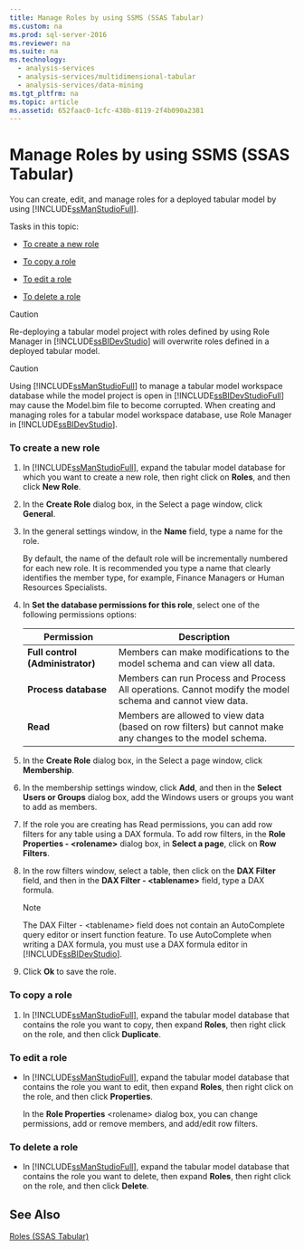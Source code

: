 ```yaml
---
title: Manage Roles by using SSMS (SSAS Tabular)
ms.custom: na
ms.prod: sql-server-2016
ms.reviewer: na
ms.suite: na
ms.technology: 
  - analysis-services
  - analysis-services/multidimensional-tabular
  - analysis-services/data-mining
ms.tgt_pltfrm: na
ms.topic: article
ms.assetid: 652faac0-1cfc-438b-8119-2f4b090a2381
---
```

# Manage Roles by using SSMS (SSAS Tabular)
  You can create, edit, and manage roles for a deployed tabular model by using [!INCLUDE[ssManStudioFull](../../Topics/TopicNameContainA/includes/ssManStudioFull_md.md)].  
  
 Tasks in this topic:  
  
-   [To create a new role](#bkmk_new_role)  
  
-   [To copy a role](#bkmk_copy_role)  
  
-   [To edit a role](#bkmk_edit_role)  
  
-   [To delete a role](#bkmk_deletet_role)  
  
> [!CAUTION]  
>  Re-deploying a tabular model project with roles defined by using Role Manager in [!INCLUDE[ssBIDevStudio](../../Topics/TopicNameContainA/includes/ssBIDevStudio_md.md)] will overwrite roles defined in a deployed tabular model.  
  
> [!CAUTION]  
>  Using [!INCLUDE[ssManStudioFull](../../Topics/TopicNameContainA/includes/ssManStudioFull_md.md)] to manage a tabular model workspace database while the model project is open in [!INCLUDE[ssBIDevStudioFull](../../Topics/TopicNameContainA/includes/ssBIDevStudioFull_md.md)] may cause the Model.bim file to become corrupted. When creating and managing roles for a tabular model workspace database, use Role Manager in [!INCLUDE[ssBIDevStudio](../../Topics/TopicNameContainA/includes/ssBIDevStudio_md.md)].  
  
###  <a name="bkmk_new_role"></a> To create a new role  
  
1.  In [!INCLUDE[ssManStudioFull](../../Topics/TopicNameContainA/includes/ssManStudioFull_md.md)], expand the tabular model database for which you want to create a new role, then right click on **Roles**, and then click **New Role**.  
  
2.  In the **Create Role** dialog box, in the Select a page window, click **General**.  
  
3.  In the general settings window, in the **Name** field, type a name for the role.  
  
     By default, the name of the default role will be incrementally numbered for each new role. It is recommended you type a name that clearly identifies the member type, for example, Finance Managers or Human Resources Specialists.  
  
4.  In **Set the database permissions for this role**, select one of the following permissions options:  
  
    |Permission|Description|  
    |----------------|-----------------|  
    |**Full control (Administrator)**|Members can make modifications to the model schema and can view all data.|  
    |**Process database**|Members can run Process and Process All operations. Cannot modify the model schema and cannot view data.|  
    |**Read**|Members are allowed to view data (based on row filters) but cannot make any changes to the model schema.|  
  
5.  In the **Create Role** dialog box, in the Select a page window, click **Membership**.  
  
6.  In the membership settings window, click **Add**, and then in the **Select Users or Groups** dialog box, add the Windows users or groups you want to add as members.  
  
7.  If the role you are creating has Read permissions, you can add row filters for any table using a DAX formula. To add row filters, in the **Role Properties - <rolename\>** dialog box, in **Select a page**, click on **Row Filters**.  
  
8.  In the row filters window, select a table, then click on the **DAX Filter** field, and then in the **DAX Filter - <tablename\>** field, type a DAX formula.  
  
    > [!NOTE]  
    >  The DAX Filter - <tablename\> field does not contain an AutoComplete query editor or insert function feature. To use AutoComplete when writing a DAX formula, you must use a DAX formula editor in [!INCLUDE[ssBIDevStudio](../../Topics/TopicNameContainA/includes/ssBIDevStudio_md.md)].  
  
9. Click **Ok** to save the role.  
  
###  <a name="bkmk_copy_role"></a> To copy a role  
  
1.  In [!INCLUDE[ssManStudioFull](../../Topics/TopicNameContainA/includes/ssManStudioFull_md.md)], expand the tabular model database that contains the role you want to copy, then expand **Roles**, then right click on the role, and then click **Duplicate**.  
  
###  <a name="bkmk_edit_role"></a> To edit a role  
  
-   In [!INCLUDE[ssManStudioFull](../../Topics/TopicNameContainA/includes/ssManStudioFull_md.md)], expand the tabular model database that contains the role you want to edit, then expand **Roles**, then right click on the role, and then click **Properties**.  
  
     In the **Role Properties** <rolename\> dialog box, you can change permissions, add or remove members, and add/edit row filters.  
  
###  <a name="bkmk_deletet_role"></a> To delete a role  
  
-   In [!INCLUDE[ssManStudioFull](../../Topics/TopicNameContainA/includes/ssManStudioFull_md.md)], expand the tabular model database that contains the role you want to delete, then expand **Roles**, then right click on the role, and then click **Delete**.  
  
## See Also  
 [Roles &#40;SSAS Tabular&#41;](../../Topics/TopicNameNotContainA/Roles--SSAS-Tabular-.md)  
  
  